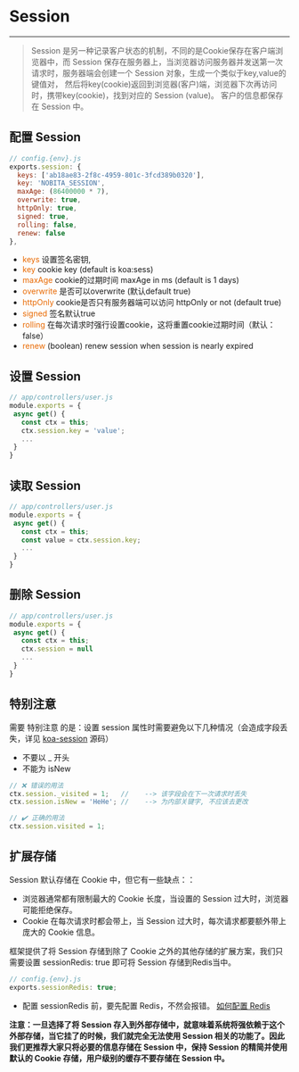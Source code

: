 # Session
---

> Session 是另一种记录客户状态的机制，不同的是Cookie保存在客户端浏览器中，而 Session 保存在服务器上，当浏览器访问服务器并发送第一次请求时，服务器端会创建一个 Session 对象，生成一个类似于key,value的键值对， 然后将key(cookie)返回到浏览器(客户)端，浏览器下次再访问时，携带key(cookie)，找到对应的 Session (value)。 客户的信息都保存在 Session 中。

## 配置 Session
```js
// config.{env}.js
exports.session: {
  keys: ['ab18ae83-2f8c-4959-801c-3fcd389b0320'],
  key: 'NOBITA_SESSION',
  maxAge: (86400000 * 7),
  overwrite: true, 
  httpOnly: true,
  signed: true,
  rolling: false,
  renew: false
},
```

- <font color=#e96900>keys</font> 设置签名密钥,
- <font color=#e96900>key</font> cookie key (default is koa:sess)
- <font color=#e96900>maxAge</font> cookie的过期时间 maxAge in ms (default is 1 days)
- <font color=#e96900>overwrite</font> 是否可以overwrite (默认default true)
- <font color=#e96900>httpOnly</font> cookie是否只有服务器端可以访问 httpOnly or not (default true)
- <font color=#e96900>signed</font> 签名默认true
- <font color=#e96900>rolling</font> 在每次请求时强行设置cookie，这将重置cookie过期时间（默认：false）
- <font color=#e96900>renew</font> (boolean) renew session when session is nearly expired

## 设置 Session
```js
// app/controllers/user.js
module.exports = {
 async get() {
   const ctx = this;
   ctx.session.key = 'value';
   ...
 }
}
```

## 读取 Session
```js
// app/controllers/user.js
module.exports = {
 async get() {
   const ctx = this;
   const value = ctx.session.key;
   ...
 }
}
```

## 删除 Session
```js
// app/controllers/user.js
module.exports = {
 async get() {
   const ctx = this;
   ctx.session = null
   ...
 }
}
```

## 特别注意
需要 特别注意 的是：设置 session 属性时需要避免以下几种情况（会造成字段丢失，详见 [koa-session](https://www.npmjs.com/package/koa-session) 源码）
- 不要以 _ 开头
- 不能为 isNew

```js
// ❌ 错误的用法
ctx.session._visited = 1;   //    --> 该字段会在下一次请求时丢失
ctx.session.isNew = 'HeHe'; //    --> 为内部关键字, 不应该去更改

// ✔️ 正确的用法
ctx.session.visited = 1;
```

## 扩展存储
Session 默认存储在 Cookie 中，但它有一些缺点：：
- 浏览器通常都有限制最大的 Cookie 长度，当设置的 Session 过大时，浏览器可能拒绝保存。
- Cookie 在每次请求时都会带上，当 Session 过大时，每次请求都要额外带上庞大的 Cookie 信息。

框架提供了将 Session 存储到除了 Cookie 之外的其他存储的扩展方案，我们只需要设置 sessionRedis: true 即可将 Session 存储到Redis当中。

```js
// config.{env}.js
exports.sessionRedis: true;
```
- 配置 sessionRedis 前，要先配置 Redis，不然会报错。 [如何配置 Redis](/redis?id=%E9%85%8D%E7%BD%AE-redis)

__注意：一旦选择了将 Session 存入到外部存储中，就意味着系统将强依赖于这个外部存储，当它挂了的时候，我们就完全无法使用 Session 相关的功能了。因此我们更推荐大家只将必要的信息存储在 Session 中，保持 Session 的精简并使用默认的 Cookie 存储，用户级别的缓存不要存储在 Session 中。__